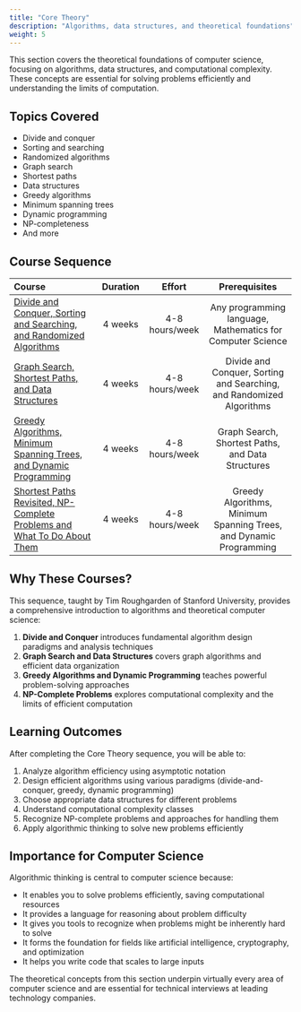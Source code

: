 ```yaml
---
title: "Core Theory"
description: "Algorithms, data structures, and theoretical foundations"
weight: 5
---
```


This section covers the theoretical foundations of computer science, focusing on algorithms, data structures, and computational complexity. These concepts are essential for solving problems efficiently and understanding the limits of computation.

## Topics Covered

- Divide and conquer
- Sorting and searching
- Randomized algorithms
- Graph search
- Shortest paths
- Data structures
- Greedy algorithms
- Minimum spanning trees
- Dynamic programming
- NP-completeness
- And more

## Course Sequence

| Course | Duration | Effort | Prerequisites |
| :--- | :---: | :---: | :---: |
| [Divide and Conquer, Sorting and Searching, and Randomized Algorithms](https://www.coursera.org/learn/algorithms-divide-conquer) | 4 weeks | 4-8 hours/week | Any programming language, Mathematics for Computer Science |
| [Graph Search, Shortest Paths, and Data Structures](https://www.coursera.org/learn/algorithms-graphs-data-structures) | 4 weeks | 4-8 hours/week | Divide and Conquer, Sorting and Searching, and Randomized Algorithms |
| [Greedy Algorithms, Minimum Spanning Trees, and Dynamic Programming](https://www.coursera.org/learn/algorithms-greedy) | 4 weeks | 4-8 hours/week | Graph Search, Shortest Paths, and Data Structures |
| [Shortest Paths Revisited, NP-Complete Problems and What To Do About Them](https://www.coursera.org/learn/algorithms-npcomplete) | 4 weeks | 4-8 hours/week | Greedy Algorithms, Minimum Spanning Trees, and Dynamic Programming |

## Why These Courses?

This sequence, taught by Tim Roughgarden of Stanford University, provides a comprehensive introduction to algorithms and theoretical computer science:

1. **Divide and Conquer** introduces fundamental algorithm design paradigms and analysis techniques
2. **Graph Search and Data Structures** covers graph algorithms and efficient data organization
3. **Greedy Algorithms and Dynamic Programming** teaches powerful problem-solving approaches
4. **NP-Complete Problems** explores computational complexity and the limits of efficient computation

## Learning Outcomes

After completing the Core Theory sequence, you will be able to:

1. Analyze algorithm efficiency using asymptotic notation
2. Design efficient algorithms using various paradigms (divide-and-conquer, greedy, dynamic programming)
3. Choose appropriate data structures for different problems
4. Understand computational complexity classes
5. Recognize NP-complete problems and approaches for handling them
6. Apply algorithmic thinking to solve new problems efficiently

## Importance for Computer Science

Algorithmic thinking is central to computer science because:

- It enables you to solve problems efficiently, saving computational resources
- It provides a language for reasoning about problem difficulty
- It gives you tools to recognize when problems might be inherently hard to solve
- It forms the foundation for fields like artificial intelligence, cryptography, and optimization
- It helps you write code that scales to large inputs

The theoretical concepts from this section underpin virtually every area of computer science and are essential for technical interviews at leading technology companies. 